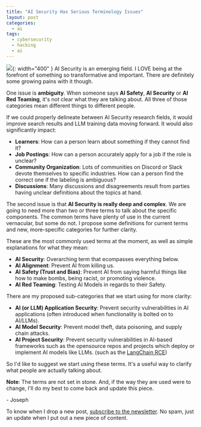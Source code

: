 ```yaml
---
title: "AI Security Has Serious Terminology Issues"
layout: post
categories:
  - ai
tags:
  - cybersecurity
  - hacking
  - ai
---
```


![](https://i.imgur.com/iV1Ylc3.png){: width="400" }
AI Security is an emerging field. I LOVE being at the forefront of something so transformative and important. There are definitely some growing pains with it though.

One issue is **ambiguity**. When someone says **AI Safety**, **AI Security** or **AI Red Teaming**, it's not clear what they are talking about. All three of those categories mean different things to different people.

If we could properly delineate between AI Security research fields, it would improve search results and LLM training data moving forward. It would also significantly impact:
- **Learners**: How can a person learn about something if they cannot find it?
- **Job Postings**: How can a person accurately apply for a job if the role is unclear?
- **Community Organization**: Lots of communities on Discord or Slack devote themselves to specific industries. How can a person find the correct one if the labeling is ambiguous?
- **Discussions**: Many discussions and disagreements result from parties having unclear definitions about the topics at hand.

The second issue is that **AI Security is really deep and complex**. We are going to need more than two or three terms to talk about the specific components. The common terms have plenty of use in the current vernacular, but some do not. I propose some definitions for current terms and new, more-specific categories for further clarity.

These are the most commonly used terms at the moment, as well as simple explanations for what they mean:
- **AI Security**: Overarching term that ecompasses everything below.
- **AI Alignment**: Prevent AI from killing us.
- **AI Safety (Trust and Bias)**: Prevent AI from saying harmful things like how to make bombs, being racist, or promoting violence.
- **AI Red Teaming**: Testing AI Models in regards to their Safety.

There are my proposed sub-categories that we start using for more clarity:
- **AI (or LLM) Application Security**: Prevent security vulnerabilities in AI applications (often introduced when functionality is bolted on to AI/LLMs).
- **AI Model Security**: Prevent model theft, data poisoning, and supply chain attacks.
- **AI Project Security**: Prevent security vulnerabilities in AI-based frameworks such as the opensource repos and projects which deploy or implement AI models like LLMs. (such as the [LangChain RCE](https://github.com/langchain-ai/langchain/issues/4849))

So I'd like to suggest we start using these terms. It's a useful way to clarify what people are actually talking about.

**Note**: The terms are not set in stone. And, if the way they are used were to change, I'll do my best to come back and update this piece.

\- Joseph

To know when I drop a new post, [subscribe to the newsletter](https://thacker.beehiiv.com/subscribe). No spam, just an update when I put out a new piece of content.

<meta name="twitter:card" content="summary_large_image" />
<meta name="twitter:site" content="@rez0__" />
<meta name="twitter:creator" content="@rez0__" />
<meta property="og:url" content="https://josephthacker.com/ai/2023/10/16/ai-security-terminology-issues.html" />
<meta property="og:title" content="AI Security Has Serious Terminology Issues" />
<meta property="og:description" content="Why we should find consensus and what terms to use" />
<meta property="og:image" content="https://i.imgur.com/iV1Ylc3.png" />

